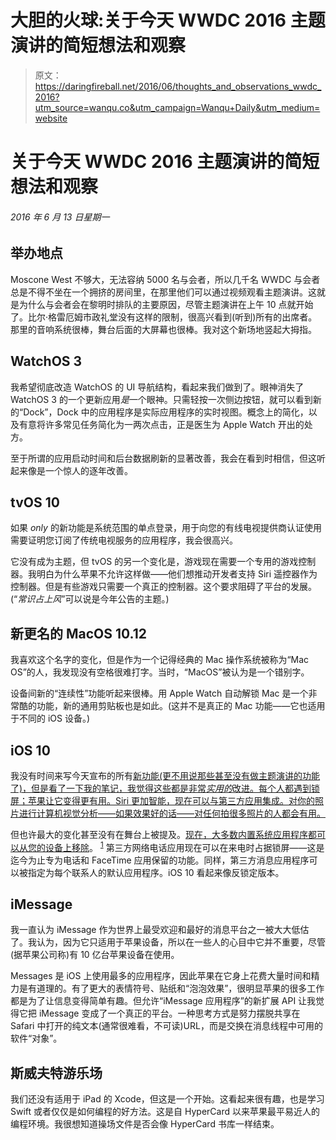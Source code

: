 # 大胆的火球:关于今天 WWDC 2016 主题演讲的简短想法和观察

> 原文：<https://daringfireball.net/2016/06/thoughts_and_observations_wwdc_2016?utm_source=wanqu.co&utm_campaign=Wanqu+Daily&utm_medium=website>

# 关于今天 WWDC 2016 主题演讲的简短想法和观察

###### 2016 年 6 月 13 日星期一

## 举办地点

Moscone West 不够大，无法容纳 5000 名与会者，所以几千名 WWDC 与会者总是不得不坐在一个拥挤的房间里，在那里他们可以通过视频观看主题演讲。这就是为什么与会者会在黎明时排队的主要原因，尽管主题演讲在上午 10 点就开始了。比尔·格雷厄姆市政礼堂没有这样的限制，很高兴看到(听到)所有的出席者。那里的音响系统很棒，舞台后面的大屏幕也很棒。我对这个新场地竖起大拇指。

## WatchOS 3

我希望彻底改造 WatchOS 的 UI 导航结构，看起来我们做到了。眼神消失了 WatchOS 3 的一个更新应用*是*一个眼神。只需轻按一次侧边按钮，就可以看到新的“Dock”，Dock 中的应用程序是实际应用程序的实时视图。概念上的简化，以及有意将许多常见任务简化为一两次点击，正是医生为 Apple Watch 开出的处方。

至于所谓的应用启动时间和后台数据刷新的显著改善，我会在看到时相信，但这听起来像是一个惊人的逐年改善。

## tvOS 10

如果 *only* 的新功能是系统范围的单点登录，用于向您的有线电视提供商认证使用需要证明您订阅了传统电视服务的应用程序，我会很高兴。

它没有成为主题，但 tvOS 的另一个变化是，游戏现在需要一个专用的游戏控制器。我明白为什么苹果不允许这样做——他们想推动开发者支持 Siri 遥控器作为控制器。但是有些游戏只需要一个真正的控制器。这个要求阻碍了平台的发展。(“*常识占上风*”可以说是今年公告的主题。)

## 新更名的 MacOS 10.12

我喜欢这个名字的变化，但是作为一个记得经典的 Mac 操作系统被称为“Mac OS”的人，我发现没有空格很难打字。当时，“MacOS”被认为是一个错别字。

设备间新的“连续性”功能听起来很棒。用 Apple Watch 自动解锁 Mac 是一个非常酷的功能，新的通用剪贴板也是如此。(这并不是真正的 Mac 功能——它也适用于不同的 iOS 设备。)

## iOS 10

我没有时间来写今天宣布的所有[新功能(更不用说那些甚至没有做主题演讲的功能了)，但是看了一下我的笔记，我觉得这些都是非常*实用的*改进。每个人都遇到锁屏；苹果让它变得更有用。Siri 更加智能，现在可以与第三方应用集成。对你的照片进行计算机视觉分析——如果效果好的话——对任何拍很多照片的人都会有用。](https://www.apple.com/ios/ios10-preview/)

但也许最大的变化甚至没有在舞台上被提及。[现在，大多数内置系统应用程序都可以从您的设备上移除](https://support.apple.com/en-gb/HT204221)。 <sup id="fnr1-2016-06-13">[1](#fn1-2016-06-13)</sup> 第三方网络电话应用现在可以在来电时占据锁屏——这是迄今为止专为电话和 FaceTime 应用保留的功能。同样，第三方消息应用程序可以被指定为每个联系人的默认应用程序。iOS 10 看起来像反锁定版本。

## iMessage

我一直认为 iMessage 作为世界上最受欢迎和最好的消息平台之一被大大低估了。我认为，因为它只适用于苹果设备，所以在一些人的心目中它并不重要，尽管(据苹果公司称)有 10 亿台苹果设备在使用。

Messages 是 iOS 上使用最多的应用程序，因此苹果在它身上花费大量时间和精力是有道理的。有了更大的表情符号、贴纸和“泡泡效果”，很明显苹果的很多工作都是为了让信息变得简单有趣。但允许“iMessage 应用程序”的新扩展 API 让我觉得它把 iMessage 变成了一个真正的平台。一种思考方式是努力摆脱共享在 Safari 中打开的纯文本(通常很难看，不可读)URL，而是交换在消息线程中可用的软件“对象”。

## 斯威夫特游乐场

我们还没有适用于 iPad 的 Xcode，但这是一个开始。这看起来很有趣，也是学习 Swift 或者仅仅是如何编程的好方法。这是自 HyperCard 以来苹果最平易近人的编程环境。我很想知道操场文件是否会像 HyperCard 书库一样结束。